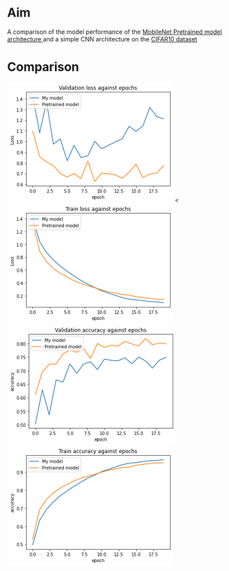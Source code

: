 # Aim
A comparison of the model performance of the  <a href="https://keras.io/api/applications/mobilenet">MobileNet Pretrained model architecture </a>and a simple CNN architecture
on the <a href="https://keras.io/api/datasets/cifar10/" >CIFAR10 dataset</a>


# Comparison
<img src="https://github.com/saheedniyi02/CIFAR-10-CNN/blob/main/download%20(32).png">
<
<img src="https://github.com/saheedniyi02/CIFAR-10-CNN/blob/main/download%20(33).png">
<img src="https://github.com/saheedniyi02/CIFAR-10-CNN/blob/main/download%20(34).png">
<img src="https://github.com/saheedniyi02/CIFAR-10-CNN/blob/main/download%20(35).png">
